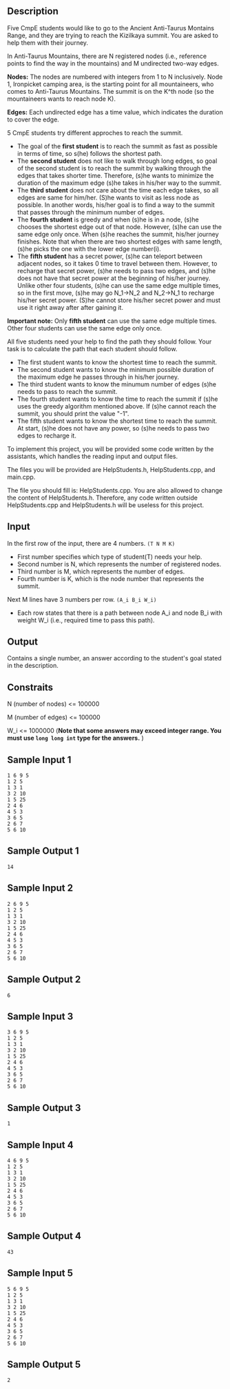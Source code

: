 ## Description

Five CmpE students would like to go to the Ancient Anti-Taurus Montains Range, and they are trying to reach the Kizilkaya summit. You are asked to help them with their journey.

In Anti-Taurus Mountains, there are N registered nodes (i.e., reference points to find the way in the mountains) and M undirected two-way edges.

**Nodes:** The nodes are numbered with integers from 1 to N inclusively. Node 1, Ironpicket camping area, is the starting point for all mountaineers, who comes to Anti-Taurus Mountains. The summit is on the K^th node (so the mountaineers wants to reach node K).

**Edges:** Each undirected edge has a time value, which indicates the duration to cover the edge. 

5 CmpE students try different approches to reach the summit.

- The goal of the **first student** is to reach the summit as fast as possible in terms of time, so s(he) follows the shortest path.
- The **second student** does not like to walk through long edges, so goal of the second student is to reach the summit by walking through the edges that takes shorter time. Therefore, (s)he wants to minimize the duration of the maximum edge (s)he takes in his/her way to the summit.
- The **third student** does not care about the time each edge takes, so all edges are same for him/her. (S)he wants to visit as less node as possible. In another words, his/her goal is to find a way to the summit that passes through the minimum number of edges.
- The **fourth student** is greedy and when (s)he is in a node, (s)he chooses the shortest edge out of that node. However, (s)he can use the same edge only once. When (s)he reaches the summit, his/her journey finishes. Note that when there are two shortest edges with same length, (s)he picks the one with the lower edge number(i).
- The **fifth student** has a secret power, (s)he can teleport between adjacent nodes, so it takes 0 time to travel between them. However, to recharge that secret power, (s)he needs to pass two edges, and (s)he does not have that secret power at the beginning of his/her journey. Unlike other four students, (s)he can use the same edge multiple times, so in the first move, (s)he may go N_1->N_2 and N_2->N_1 to recharge his/her secret power. (S)he cannot store his/her secret power and must use it right away after after gaining it.

**Important note:** Only **fifth student** can use the same edge multiple times. Other four students can use the same edge only once.

All five students need your help to find the path they should follow. Your task is to calculate the path that each student should follow.

- The first student wants to know the shortest time to reach the summit.
- The second student wants to know the minimum possible duration of the maximum edge he passes through in his/her journey.
- The third student wants to know the minumum number of edges (s)he needs to pass to reach the summit.
- The fourth student wants to know the time to reach the summit if (s)he uses the greedy algorithm mentioned above. If (s)he cannot reach the summit, you should print the value "-1".
- The fifth student wants to know the shortest time to reach the summit. At start, (s)he does not have any power, so (s)he needs to pass two edges to recharge it. 

To implement this project, you will be provided some code written by the assistants, which handles the reading input and output files.

The files you will be provided are HelpStudents.h, HelpStudents.cpp, and main.cpp.

The file you should fill is: HelpStudents.cpp. You are also allowed to change the content of HelpStudents.h. Therefore, any code written outside HelpStudents.cpp and HelpStudents.h will be useless for this project.

## Input

In the first row of the input, there are 4 numbers. ```(T N M K)``` 
- First number specifies which type of student(T) needs your help.
- Second number is N, which represents the number of registered nodes.
- Third number is M, which represents the number of edges.
- Fourth number is K, which is the node number that represents the summit.

Next M lines have 3 numbers per row. ```(A_i B_i W_i)```
- Each row states that there is a path between node A_i and node B_i with weight W_i (i.e., required time to pass this path). 


## Output

Contains a single number, an answer according to the student's goal stated in the description.


## Constraits

N (number of nodes) <= 100000

M (number of edges) <= 100000

W_i <= 1000000 (**Note that some answers may exceed integer range. You must use ```long long int``` type for the answers.** )

## Sample Input 1

```
1 6 9 5
1 2 5
1 3 1
3 2 10
1 5 25
2 4 6
4 5 3
3 6 5
2 6 7
5 6 10
```

## Sample Output 1

```
14
```

## Sample Input 2

```
2 6 9 5
1 2 5
1 3 1
3 2 10
1 5 25
2 4 6
4 5 3
3 6 5
2 6 7
5 6 10
```

## Sample Output 2

```
6
```

## Sample Input 3

```
3 6 9 5
1 2 5
1 3 1
3 2 10
1 5 25
2 4 6
4 5 3
3 6 5
2 6 7
5 6 10
```

## Sample Output 3

```
1
```

## Sample Input 4

```
4 6 9 5
1 2 5
1 3 1
3 2 10
1 5 25
2 4 6
4 5 3
3 6 5
2 6 7
5 6 10
```

## Sample Output 4

```
43
```

## Sample Input 5

```
5 6 9 5
1 2 5
1 3 1
3 2 10
1 5 25
2 4 6
4 5 3
3 6 5
2 6 7
5 6 10
```

## Sample Output 5

```
2
```
